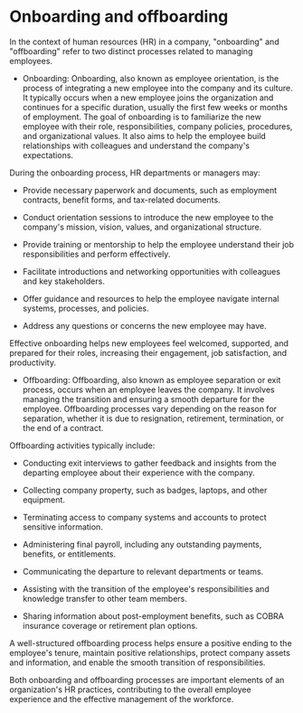 # Onboarding and offboarding

In the context of human resources (HR) in a company, "onboarding" and "offboarding" refer to two distinct processes related to managing employees.

* Onboarding: Onboarding, also known as employee orientation, is the process of integrating a new employee into the company and its culture. It typically occurs when a new employee joins the organization and continues for a specific duration, usually the first few weeks or months of employment. The goal of onboarding is to familiarize the new employee with their role, responsibilities, company policies, procedures, and organizational values. It also aims to help the employee build relationships with colleagues and understand the company's expectations.

During the onboarding process, HR departments or managers may:

* Provide necessary paperwork and documents, such as employment contracts, benefit forms, and tax-related documents.

* Conduct orientation sessions to introduce the new employee to the company's mission, vision, values, and organizational structure.

* Provide training or mentorship to help the employee understand their job responsibilities and perform effectively.

* Facilitate introductions and networking opportunities with colleagues and key stakeholders.

* Offer guidance and resources to help the employee navigate internal systems, processes, and policies.

* Address any questions or concerns the new employee may have.

Effective onboarding helps new employees feel welcomed, supported, and prepared for their roles, increasing their engagement, job satisfaction, and productivity.

* Offboarding: Offboarding, also known as employee separation or exit process, occurs when an employee leaves the company. It involves managing the transition and ensuring a smooth departure for the employee. Offboarding processes vary depending on the reason for separation, whether it is due to resignation, retirement, termination, or the end of a contract.

Offboarding activities typically include:

* Conducting exit interviews to gather feedback and insights from the departing employee about their experience with the company.

* Collecting company property, such as badges, laptops, and other equipment.

* Terminating access to company systems and accounts to protect sensitive information.

* Administering final payroll, including any outstanding payments, benefits, or entitlements.

* Communicating the departure to relevant departments or teams.

* Assisting with the transition of the employee's responsibilities and knowledge transfer to other team members.

* Sharing information about post-employment benefits, such as COBRA insurance coverage or retirement plan options.

A well-structured offboarding process helps ensure a positive ending to the employee's tenure, maintain positive relationships, protect company assets and information, and enable the smooth transition of responsibilities.

Both onboarding and offboarding processes are important elements of an organization's HR practices, contributing to the overall employee experience and the effective management of the workforce.
